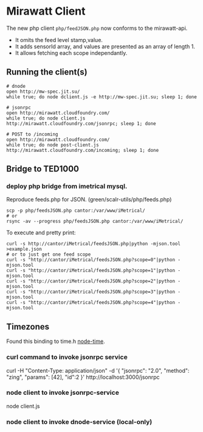 # Mirawatt Client

The new php client `php/feedJSON.php` now conforms to the mirawatt-api.

* It omits the feed level stamp,value. 
* It adds sensorId array, and values are presented as an array of length 1.
* It allows fetching each scope independantly.

## Running the client(s)

    # dnode
    open http://mw-spec.jit.su/
    while true; do node dclient.js -e http://mw-spec.jit.su; sleep 1; done

    # jsonrpc
    open http://mirawatt.cloudfoundry.com/
    while true; do node client.js http://mirawatt.cloudfoundry.com/jsonrpc; sleep 1; done
    
    # POST to /incoming
    open http://mirawatt.cloudfoundry.com/
    while true; do node post-client.js http://mirawatt.cloudfoundry.com/incoming; sleep 1; done
    

## Bridge to TED1000
### deploy php bridge from imetrical mysql.
  Reproduce feeds.php for JSON. (green/scalr-utils/php/feeds.php)

    scp -p php/feedsJSON.php cantor:/var/www/iMetrical/
    # or
    rsync -av --progress php/feedsJSON.php cantor:/var/www/iMetrical/

To execute and pretty print:

    curl -s http://cantor/iMetrical/feedsJSON.php|python -mjson.tool >example.json
    # or to just get one feed scope
    curl -s "http://cantor/iMetrical/feedsJSON.php?scope=0"|python -mjson.tool
    curl -s "http://cantor/iMetrical/feedsJSON.php?scope=1"|python -mjson.tool
    curl -s "http://cantor/iMetrical/feedsJSON.php?scope=2"|python -mjson.tool
    curl -s "http://cantor/iMetrical/feedsJSON.php?scope=3"|python -mjson.tool
    curl -s "http://cantor/iMetrical/feedsJSON.php?scope=4"|python -mjson.tool


## Timezones
Found this binding to time.h [node-time](https://github.com/TooTallNate/node-time).

### curl command to invoke jsonrpc service

  curl -H "Content-Type: application/json" -d '{ "jsonrpc": "2.0", "method": "zing", "params": [42], "id":2 }' http://localhost:3000/jsonrpc

### node client to invoke jsonrpc-service

  node client.js

### node client to invoke dnode-service (local-only)
  